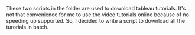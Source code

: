 These two scripts in the folder are used to download tableau tutorials. It's not that convenience for me to use the video tutorials online because of no speeding up supported. So, I decided to write a script to download all the turorials in batch.